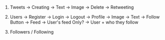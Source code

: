1. Tweets
    -> Creating
        -> Text
        -> Image
    -> Delete
    -> Retweeting

2. Users
    -> Register
    -> Login
    -> Logout
    -> Profile
        -> Image
        -> Text
        -> Follow Button
    -> Feed
        -> User's feed Only?
        -> User + who they follow


3. Followers / Following